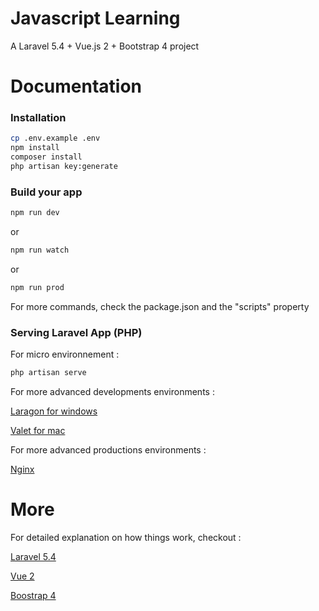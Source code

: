# Javascript Learning

A Laravel 5.4 + Vue.js 2 + Bootstrap 4 project

# Documentation 

### Installation

``` bash
cp .env.example .env
npm install
composer install
php artisan key:generate
```

### Build your app

``` bash
npm run dev
```

or 

``` bash
npm run watch
```

or 

``` bash
npm run prod
```

For more commands, check the package.json and the "scripts" property

### Serving Laravel App (PHP)

For micro environnement : 

``` bash
php artisan serve
```


For more advanced developments environments : 

[Laragon for windows](https://laragon.org/)

[Valet for mac](https://laravel.com/docs/5.4/valet)

For more advanced productions environments : 

[Nginx](https://www.nginx.com/resources/wiki/)

# More 
For detailed explanation on how things work, checkout : 

[Laravel 5.4](https://laravel.com/docs/5.4)

[Vue 2](https://vuejs.org/v2/guide/)

[Boostrap 4](https://v4-alpha.getbootstrap.com/)
